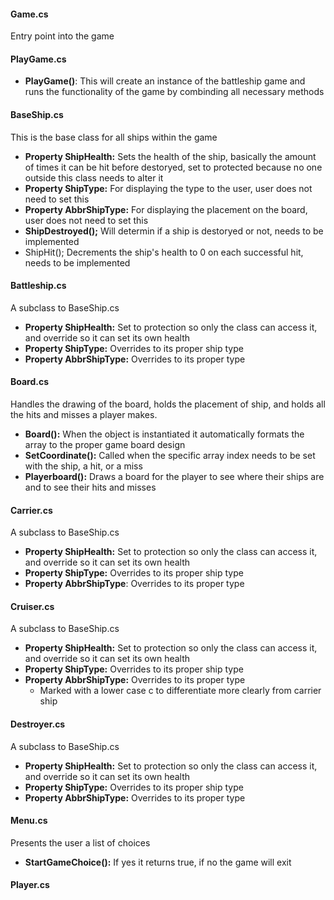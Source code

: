 #### Game.cs
Entry point into the game

#### PlayGame.cs
- **PlayGame()**: This will create an instance of the battleship game and runs the functionality of the game by combinding all necessary methods

#### BaseShip.cs
This is the base class for all ships within the game
- **Property ShipHealth:** Sets the health of the ship, basically the amount of times it can be hit before destoryed, set to protected because no one outside this class needs to alter it
- **Property ShipType:** For displaying the type to the user, user does not need to set this
- **Property AbbrShipType:** For displaying the placement on the board, user does not need to set this
- **ShipDestroyed();** Will determin if a ship is destoryed or not, needs to be implemented
- ShipHit(); Decrements the ship's health to 0 on each successful hit, needs to be implemented

#### Battleship.cs
A subclass to BaseShip.cs
- **Property ShipHealth:** Set to protection so only the class can access it, and override so it can set its own health
- **Property ShipType:** Overrides to its proper ship type
- **Property AbbrShipType:** Overrides to its proper type

#### Board.cs
Handles the drawing of the board, holds the placement of ship, and holds all the hits and misses a player makes.
- **Board():** When the object is instantiated it automatically formats the array to the proper game board design
- **SetCoordinate():** Called when the specific array index needs to be set with the ship, a hit, or a miss
- **Playerboard():** Draws a board for the player to see where their ships are and to see their hits and misses

#### Carrier.cs
A subclass to BaseShip.cs
- **Property ShipHealth:** Set to protection so only the class can access it, and override so it can set its own health
- **Property ShipType:** Overrides to its proper ship type
- **Property AbbrShipType**: Overrides to its proper type

#### Cruiser.cs
A subclass to BaseShip.cs
- **Property ShipHealth:** Set to protection so only the class can access it, and override so it can set its own health
- **Property ShipType:** Overrides to its proper ship type
- **Property AbbrShipType:** Overrides to its proper type
   - Marked with a lower case c to differentiate more clearly from carrier ship
   
#### Destroyer.cs
 A subclass to BaseShip.cs
- **Property ShipHealth:** Set to protection so only the class can access it, and override so it can set its own health
- **Property ShipType:** Overrides to its proper ship type
- **Property AbbrShipType:** Overrides to its proper type

#### Menu.cs
Presents the user a list of choices
- **StartGameChoice():** If yes it returns true, if no the game will exit

#### Player.cs

